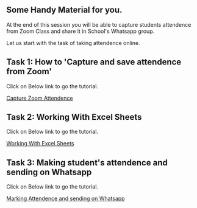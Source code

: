 ## Some Handy Material for you.

At the end of this session you will be able to capture students attendence from Zoom Class and share it in School's Whatsapp group.

Let us start with the task of taking attendence online.
## Task 1: How to 'Capture and save attendence from Zoom'
Click on Below link to go the tutorial.

  [Capture Zoom Attendence](CaptureAttendence/capture_save_from_zoom.md)
  
## Task 2: Working With Excel Sheets
Click on Below link to go the tutorial.

  [Working With Excel Sheets](CaptureAttendence/working_with_excel.md)

## Task 3: Making student's attendence and sending on Whatsapp
Click on Below link to go the tutorial.

  [Marking Attendence and sending on Whatsapp](CaptureAttendence/marking_attendence_sending_on_whatsapp.md)
  
  
  


